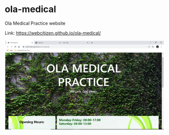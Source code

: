 # ola-medical
Ola Medical Practice website

Link: https://webcitizen.github.io/ola-medical/

![](dr.PNG)

